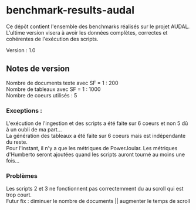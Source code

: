 # benchmark-results-audal
Ce dépôt contient l'ensemble des benchmarks réalisés sur le projet AUDAL. L'ultime version visera à avoir les données complètes, correctes et cohérentes de l'exécution des scripts.

Version : 1.0

## Notes de version
Nombre de documents texte avec SF = 1 : 200 \
Nombre de tableaux avec SF = 1 : 1000 \
Nombre de coeurs utilisés : 5
### Exceptions :
L'exécution de l'ingestion et des scripts a été faite sur 6 coeurs et non 5 dû à un oubli de ma part... \
La génération des tableaux a été faite sur 6 coeurs mais est indépendante du reste. \
Pour l'instant, il n'y a que les métriques de PowerJoular. Les métriques d'Humberto seront ajoutées quand les scripts auront tourné au moins une fois...

### Problèmes
Les scripts 2 et 3 ne fonctionnent pas correctemment du au scroll qui est trop court. \
Futur fix : diminuer le nombre de documents || augmenter le temps de scroll 
